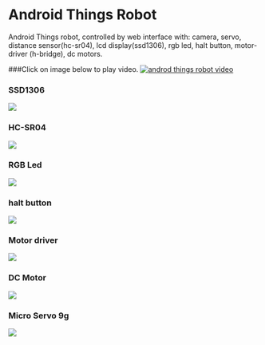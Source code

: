 # Android Things Robot
Android Things robot, controlled by  web interface with: camera, servo, distance sensor(hc-sr04), lcd display(ssd1306), rgb led, halt button, motor-driver (h-bridge), dc motors.

###Click on image below to play video.
[![androd things robot video ](/img/robot.jpg?raw=true "Android Things Robot")](https://www.youtube.com/watch?v=kqzAsOs99Dc) 

### SSD1306
![](/img/ssd1306.jpg?raw=true "")
### HC-SR04
![](/img/hc-sr04-02.jpg?raw=true "")
### RGB Led
![](/img/rgb.jpg?raw=true "")
### halt button
![](/img/btn.jpg?raw=true "")
### Motor driver
![](/img/h-bridge.jpg?raw=true "")
### DC Motor
![](/img/motor.jpg?raw=true "")
### Micro Servo 9g
![](/img/servo.jpg?raw=true "")
	

